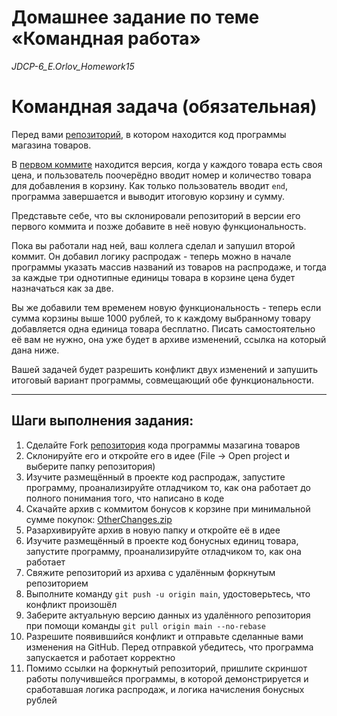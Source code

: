 # Домашнее задание по теме «Командная работа»
*JDCP-6_E.Orlov_Homework15*

# Командная задача (обязательная)
Перед вами [репозиторий](https://github.com/Netology-cp/Other), в котором находится код программы магазина товаров.

В [первом коммите](https://github.com/Netology-cp/Other/blob/08984f25def3adeb422e2e7c3d9fb8766218c91f/src/Main.java) находится версия, когда у каждого товара есть своя цена, и пользователь поочерёдно вводит номер и количество товара для добавления в корзину. Как только пользователь вводит `end`, программа завершается и выводит итоговую корзину и сумму.

Представьте себе, что вы склонировали репозиторий в версии его первого коммита и позже добавите в неё новую функциональность.

Пока вы работали над ней, ваш коллега сделал и запушил второй коммит. Он добавил логику распродаж - теперь можно в начале программы указать массив названий из товаров на распродаже, и тогда за каждые три однотипные единицы товара в корзине цена будет назначаться как за две.

Вы же добавили тем временем новую функциональность - теперь если сумма корзины выше 1000 рублей, то к каждому выбранному товару добавляется одна единица товара бесплатно. Писать самостоятельно её вам не нужно, она уже будет в архиве изменений, ссылка на который дана ниже.

Вашей задачей будет разрешить конфликт двух изменений и запушить итоговый вариант программы, совмещающий обе функциональности.

***

## Шаги выполнения задания:

1. Сделайте Fork [репозитория](https://github.com/Netology-cp/Other) кода программы мазагина товаров
2. Склонируйте его и откройте его в идее (File -> Open project и выберите папку репозитория)
3. Изучите размещённый в проекте код распродаж, запустите программу, проанализируйте отладчиком то, как она работает до полного понимания того, что написано в коде
4. Скачайте архив с коммитом бонусов к корзине при минимальной сумме покупок: [OtherChanges.zip](https://github.com/Netology-cp/java/files/9387927/OtherChanges.zip)
5. Разархивируйте архив в новую папку и откройте её в идее
6. Изучите размещённый в проекте код бонусных единиц товара, запустите программу, проанализируйте отладчиком то, как она работает
7. Свяжите репозиторий из архива с удалённым форкнутым репозиторием
8. Выполните команду `git push -u origin main`, удостоверьтесь, что конфликт произошёл
9. Заберите актуальную версию данных из удалённого репозитория при помощи команды `git pull origin main --no-rebase`
10. Разрешите появившийся конфликт и отправьте сделанные вами изменения на GitHub. Перед отправкой убедитесь, что программа запускается и работает корректно
11. Помимо ссылки на форкнутый репозиторий, пришлите скриншот работы получившейся программы, в которой демонстрируется и сработавшая логика распродаж, и логика начисления бонусных рублей
